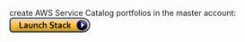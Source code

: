 create AWS Service Catalog portfolios in the master account: [![button](media/cloudformation-launch-stack.png)](https://console.aws.amazon.com/cloudformation#/stacks/new?stackName=ProdOUPortfolioToShare&templateURL=https://s3.amazonaws.com/marketplace-sa-resources/configure_ct_portfolio.yaml)
